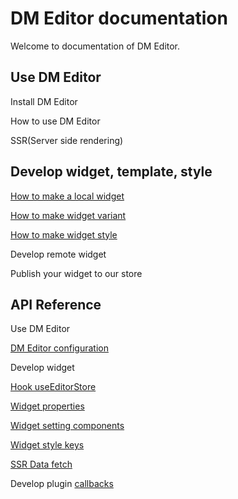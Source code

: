 # DM Editor documentation

Welcome to documentation of DM Editor.


Use DM Editor
-------
Install DM Editor

How to use DM Editor

SSR(Server side rendering)

Develop widget, template, style
-------
[How to make a local widget](./tutorial/how-to-make-widget.md)

[How to make widget variant](./tutorial/how-to-make-a-widget-variant.md)

[How to make widget style](./tutorial/How-to-make-a-widget-style.md)

Develop remote widget

Publish your widget to our store

API Reference
--------
Use DM Editor

[DM Editor configuration](./reference/configuration.md)

Develop widget

[Hook useEditorStore](./tutorial/useEditorStore.md)

[Widget properties](./reference/widget.md)

[Widget setting components](./reference/setting-components.md)

[Widget style keys](./reference/widget-style-keys.md)

[SSR Data fetch](./)

Develop plugin
[callbacks](./)

